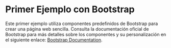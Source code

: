 # Primer Ejemplo con Bootstrap

Este primer ejemplo utiliza componentes predefinidos de Bootstrap para crear una
página web sencilla. Consulta la documentación oficial de Bootstrap para más
detalles sobre los componentes y su personalización en el siguiente enlace:
[Bootstrap Documentation](https://getbootstrap.com/docs/5.3/getting-started/introduction/).
